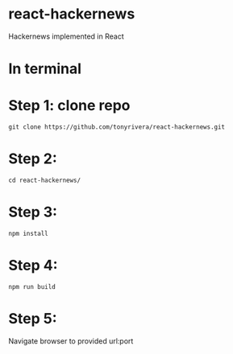 # react-hackernews
Hackernews implemented in React

# In terminal
# Step 1: clone repo
`git clone https://github.com/tonyrivera/react-hackernews.git`

# Step 2:
`cd react-hackernews/`

# Step 3:
`npm install`

# Step 4:
`npm run build`

# Step 5:
Navigate browser to provided url:port
